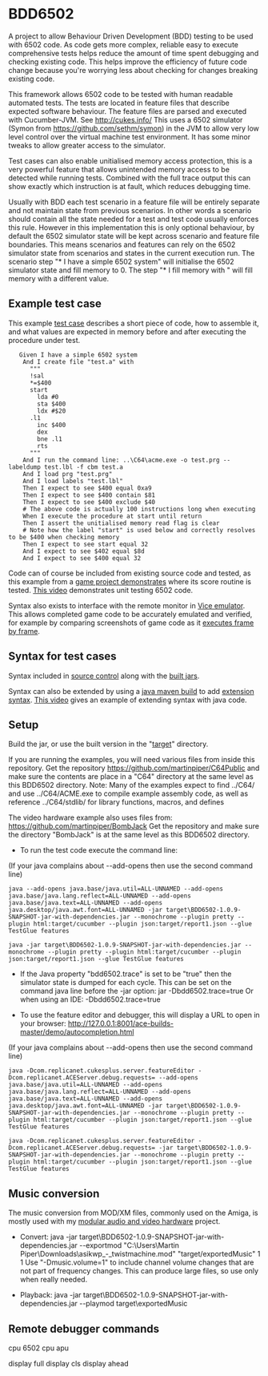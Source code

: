 BDD6502
=======

A project to allow Behaviour Driven Development (BDD) testing to be used with 6502 code. As code gets more complex, reliable easy to execute comprehensive tests helps reduce the amount of time spent debugging and checking existing code. This helps improve the efficiency of future code change because you're worrying less about checking for changes breaking existing code. 

This framework allows 6502 code to be tested with human readable automated tests.
The tests are located in feature files that describe expected software behaviour.
The feature files are parsed and executed with Cucumber-JVM. See http://cukes.info/
This uses a 6502 simulator (Symon from https://github.com/sethm/symon) in the JVM to allow very low level control over the virtual machine test environment.
It has some minor tweaks to allow greater access to the simulator.

Test cases can also enable unitialised memory access protection, this is a very powerful feature that allows unintended memory access to be detected while running tests. Combined with the full trace output this can show exactly which instruction is at fault, which reduces debugging time.

Usually with BDD each test scenario in a feature file will be entirely separate and not maintain state from previous scenarios.
In other words a scenario should contain all the state needed for a test and test code usually enforces this rule. However in this implementation this is only optional behaviour, by default the 6502 simulator state will be kept across scenario and feature file boundaries. This means scenarios and features can rely on the 6502 simulator state from scenarios and states in the current execution run.
The scenario step "* I have a simple 6502 system" will initialise the 6502 simulator state and fill memory to 0.
The step "* I fill memory with <value>" will fill memory with a different value.


Example test case
-----------------

This example [test case](https://github.com/martinpiper/BDD6502/blob/master/features/assemble.feature) describes a short piece of code, how to assemble it, and what values are expected in memory before and after executing the procedure under test.  
```
   Given I have a simple 6502 system
    And I create file "test.a" with
      """
      !sal
      *=$400
      start
        lda #0
        sta $400
        ldx #$20
      .l1
        inc $400
        dex
        bne .l1
        rts
      """
    And I run the command line: ..\C64\acme.exe -o test.prg --labeldump test.lbl -f cbm test.a
    And I load prg "test.prg"
    And I load labels "test.lbl"
    Then I expect to see $400 equal 0xa9
    Then I expect to see $400 contain $81
    Then I expect to see $400 exclude $40
    # The above code is actually 100 instructions long when executing
    When I execute the procedure at start until return
    Then I assert the unitialised memory read flag is clear
    # Note how the label "start" is used below and correctly resolves to be $400 when checking memory
    Then I expect to see start equal 32
    And I expect to see $402 equal $8d
    And I expect to see $400 equal 32
```

Code can of course be included from existing source code and tested, as this example from a [game project demonstrates](https://github.com/martinpiper/C64Public/blob/master/Citadel2/features/Score.feature) where its score routine is tested.
[This video](https://youtu.be/-Ptq6ZY3Kxk?t=1253) demonstrates unit testing 6502 code.

Syntax also exists to interface with the remote monitor in [Vice emulator](https://vice-emu.sourceforge.io/).
This allows completed game code to be accurately emulated and verified, for example by comparing screenshots of game code as it [executes frame by frame](https://github.com/martinpiper/C64Public/blob/master/Scroller/features/VerifyByScreenshots.feature).

Syntax for test cases
---------------------

Syntax included in [source control](https://github.com/martinpiper/BDD6502/blob/master/target/syntax.html) along with the [built jars](https://github.com/martinpiper/BDD6502/tree/master/target).

Syntax can also be extended by using a [java maven build](https://github.com/martinpiper/C64Public/blob/master/Citadel2/pom.xml) to add [extension syntax](https://github.com/martinpiper/C64Public/blob/master/Citadel2/src/test/java/MazeGlue6502/Memory.java#L54-L59). 
[This video](https://youtu.be/-Ptq6ZY3Kxk?t=356) gives an example of extending syntax with java code.

Setup
-----

Build the jar, or use the built version in the "[target](https://github.com/martinpiper/BDD6502/tree/master/target)" directory.

If you are running the examples, you will need various files from inside this repository.
	Get the repository https://github.com/martinpiper/C64Public and make sure the contents are place in a "C64" directory at the same level as this BDD6502 directory.
	Note: Many of the examples expect to find ../C64/ and use ../C64/ACME.exe to compile example assembly code, as well as reference ../C64/stdlib/ for library functions, macros, and defines

The video hardware example also uses files from: https://github.com/martinpiper/BombJack
	Get the repository and make sure the directory "BombJack" is at the same level as this BDD6502 directory.
	

* To run the test code execute the command line:

(If your java complains about --add-opens then use the second command line)

	java --add-opens java.base/java.util=ALL-UNNAMED --add-opens java.base/java.lang.reflect=ALL-UNNAMED --add-opens java.base/java.text=ALL-UNNAMED --add-opens java.desktop/java.awt.font=ALL-UNNAMED -jar target\BDD6502-1.0.9-SNAPSHOT-jar-with-dependencies.jar --monochrome --plugin pretty --plugin html:target/cucumber --plugin json:target/report1.json --glue TestGlue features

	java -jar target\BDD6502-1.0.9-SNAPSHOT-jar-with-dependencies.jar --monochrome --plugin pretty --plugin html:target/cucumber --plugin json:target/report1.json --glue TestGlue features


* If the Java property "bdd6502.trace" is set to be "true" then the simulator state is dumped for each cycle.
This can be set on the command java line before the -jar option: jar -Dbdd6502.trace=true
Or when using an IDE: -Dbdd6502.trace=true



* To use the feature editor and debugger, this will display a URL to open in your browser: http://127.0.0.1:8001/ace-builds-master/demo/autocompletion.html

(If your java complains about --add-opens then use the second command line)

	java -Dcom.replicanet.cukesplus.server.featureEditor -Dcom.replicanet.ACEServer.debug.requests= --add-opens java.base/java.util=ALL-UNNAMED --add-opens java.base/java.lang.reflect=ALL-UNNAMED --add-opens java.base/java.text=ALL-UNNAMED --add-opens java.desktop/java.awt.font=ALL-UNNAMED -jar target\BDD6502-1.0.9-SNAPSHOT-jar-with-dependencies.jar --monochrome --plugin pretty --plugin html:target/cucumber --plugin json:target/report1.json --glue TestGlue features

	java -Dcom.replicanet.cukesplus.server.featureEditor -Dcom.replicanet.ACEServer.debug.requests= -jar target\BDD6502-1.0.9-SNAPSHOT-jar-with-dependencies.jar --monochrome --plugin pretty --plugin html:target/cucumber --plugin json:target/report1.json --glue TestGlue features





Music conversion
----------------

The music conversion from MOD/XM files, commonly used on the Amiga, is mostly used with my [modular audio and video hardware](https://www.youtube.com/watch?v=MLVZav7mVcI) project. 

* Convert: java -jar target\BDD6502-1.0.9-SNAPSHOT-jar-with-dependencies.jar --exportmod "C:\Users\Martin Piper\Downloads\asikwp_-_twistmachine.mod" "target/exportedMusic" 1 1
    Use "-Dmusic.volume=1" to include channel volume changes that are not part of frequency changes. This can produce large files, so use only when really needed.
    

* Playback: java -jar target\BDD6502-1.0.9-SNAPSHOT-jar-with-dependencies.jar --playmod target\exportedMusic




Remote debugger commands
------------------------

cpu 6502
cpu apu

display full
display cls
display ahead
